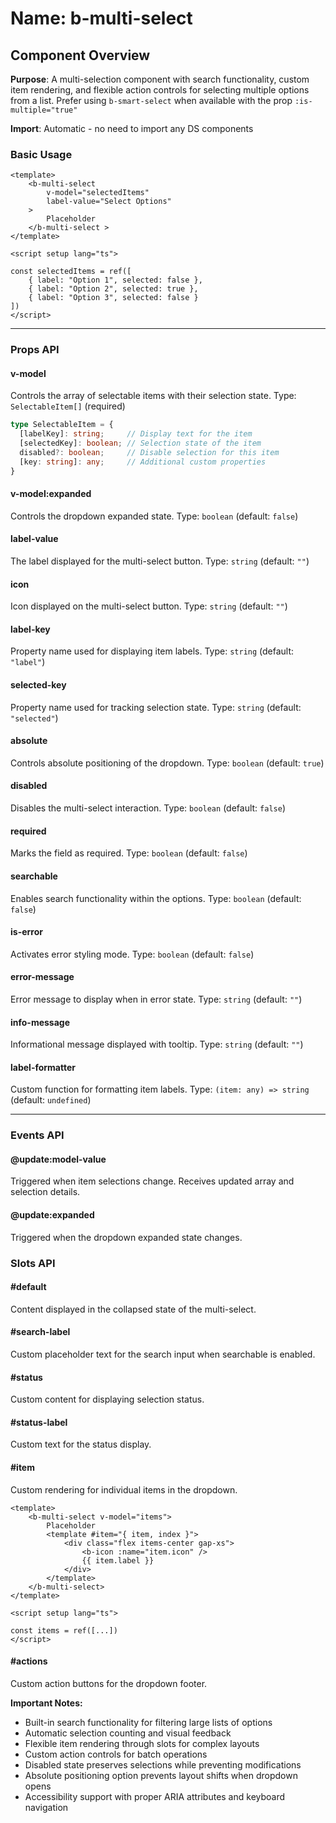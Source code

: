 # Name: b-multi-select
## Component Overview

**Purpose**: A multi-selection component with search functionality, custom item rendering, and flexible action controls for selecting multiple options from a list. Prefer using `b-smart-select` when available with the prop `:is-multiple="true"`

**Import**: Automatic - no need to import any DS components

### Basic Usage

```vue
<template>
    <b-multi-select 
        v-model="selectedItems"
        label-value="Select Options"
    >
        Placeholder
    </b-multi-select >
</template>

<script setup lang="ts">

const selectedItems = ref([
    { label: "Option 1", selected: false },
    { label: "Option 2", selected: true },
    { label: "Option 3", selected: false }
])
</script>
```

---

### Props API

#### v-model
Controls the array of selectable items with their selection state. Type: `SelectableItem[]` (required)

```typescript
type SelectableItem = {
  [labelKey]: string;     // Display text for the item
  [selectedKey]: boolean; // Selection state of the item
  disabled?: boolean;     // Disable selection for this item
  [key: string]: any;     // Additional custom properties
}
```

#### v-model:expanded
Controls the dropdown expanded state. Type: `boolean` (default: `false`)

#### label-value
The label displayed for the multi-select button. Type: `string` (default: `""`)

#### icon
Icon displayed on the multi-select button. Type: `string` (default: `""`)

#### label-key
Property name used for displaying item labels. Type: `string` (default: `"label"`)

#### selected-key
Property name used for tracking selection state. Type: `string` (default: `"selected"`)

#### absolute
Controls absolute positioning of the dropdown. Type: `boolean` (default: `true`)

#### disabled
Disables the multi-select interaction. Type: `boolean` (default: `false`)

#### required
Marks the field as required. Type: `boolean` (default: `false`)

#### searchable
Enables search functionality within the options. Type: `boolean` (default: `false`)

#### is-error
Activates error styling mode. Type: `boolean` (default: `false`)

#### error-message
Error message to display when in error state. Type: `string` (default: `""`)

#### info-message
Informational message displayed with tooltip. Type: `string` (default: `""`)

#### label-formatter
Custom function for formatting item labels. Type: `(item: any) => string` (default: `undefined`)

---

### Events API

#### @update:model-value
Triggered when item selections change. Receives updated array and selection details.

#### @update:expanded
Triggered when the dropdown expanded state changes.

### Slots API

#### #default
Content displayed in the collapsed state of the multi-select.

#### #search-label
Custom placeholder text for the search input when searchable is enabled.

#### #status
Custom content for displaying selection status.

#### #status-label
Custom text for the status display.

#### #item
Custom rendering for individual items in the dropdown.

```vue
<template>
    <b-multi-select v-model="items">
        Placeholder
        <template #item="{ item, index }">
            <div class="flex items-center gap-xs">
                <b-icon :name="item.icon" />
                {{ item.label }}
            </div>
        </template>
    </b-multi-select>
</template>

<script setup lang="ts">

const items = ref([...])
</script>
```

#### #actions
Custom action buttons for the dropdown footer.

**Important Notes:**
- Built-in search functionality for filtering large lists of options
- Automatic selection counting and visual feedback
- Flexible item rendering through slots for complex layouts
- Custom action controls for batch operations
- Disabled state preserves selections while preventing modifications
- Absolute positioning option prevents layout shifts when dropdown opens
- Accessibility support with proper ARIA attributes and keyboard navigation